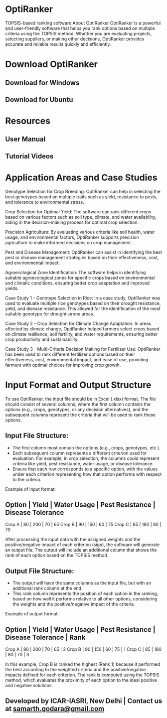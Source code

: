 # OptiRanker
TOPSIS-based ranking software
About OptiRanker
OptiRanker is a powerful and user-friendly software that helps you rank options based on multiple criteria using the TOPSIS method. Whether you are evaluating projects, selecting suppliers, or making other decisions, OptiRanker provides accurate and reliable results quickly and efficiently.

# Download OptiRanker
## Download for Windows
## Download for Ubuntu

# Resources
## User Manual
## Tutorial Videos

# Application Areas and Case Studies

Genotype Selection for Crop Breeding: OptiRanker can help in selecting the best genotypes based on multiple traits such as yield, resistance to pests, and tolerance to environmental stress.

Crop Selection for Optimal Yield: The software can rank different crops based on various factors such as soil type, climate, and water availability, aiding in the decision-making process for optimal crop selection.

Precision Agriculture: By evaluating various criteria like soil health, water usage, and environmental factors, OptiRanker supports precision agriculture to make informed decisions on crop management.

Pest and Disease Management: OptiRanker can assist in identifying the best pest or disease management strategies based on their effectiveness, cost, and environmental impact.

Agroecological Zone Identification: The software helps in identifying suitable agroecological zones for specific crops based on environmental and climatic conditions, ensuring better crop adaptation and improved yields.

Case Study 1 - Genotype Selection in Rice: In a case study, OptiRanker was used to evaluate multiple rice genotypes based on their drought resistance, yield, and disease resistance. This allowed for the identification of the most suitable genotype for drought-prone areas.

Case Study 2 - Crop Selection for Climate Change Adaptation: In areas affected by climate change, OptiRanker helped farmers select crops based on climate resilience, soil fertility, and water requirements, ensuring better crop productivity and sustainability.

Case Study 3 - Multi-Criteria Decision Making for Fertilizer Use: OptiRanker has been used to rank different fertilizer options based on their effectiveness, cost, environmental impact, and ease of use, providing farmers with optimal choices for improving crop growth.

# Input Format and Output Structure

To use OptiRanker, the input file should be in Excel (.xlsx) format. The file should consist of several columns, where the first column contains the options (e.g., crops, genotypes, or any decision alternatives), and the subsequent columns represent the criteria that will be used to rank those options.

## Input File Structure:
- The first column must contain the options (e.g., crops, genotypes, etc.).
- Each subsequent column represents a different criterion used for evaluation. For example, in crop selection, the columns could represent criteria like yield, pest resistance, water usage, or disease tolerance.
- Ensure that each row corresponds to a specific option, with the values under each criterion representing how that option performs with respect to the criteria.

Example of input format:

Option     | Yield | Water Usage | Pest Resistance | Disease Tolerance
----------------------------------------------------------------------
Crop A     | 80    | 200         | 70              | 65
Crop B     | 90    | 150         | 60              | 75
Crop C     | 85    | 180         | 80              | 70
    
After processing the input data with the assigned weights and the positive/negative impact of each criterion (sign), the software will generate an output file. The output will include an additional column that shows the rank of each option based on the TOPSIS method.

## Output File Structure:
- The output will have the same columns as the input file, but with an additional rank column at the end.
- This rank column represents the position of each option in the ranking, based on how well it performs relative to all other options, considering the weights and the positive/negative impact of the criteria.

Example of output format:

Option     | Yield | Water Usage | Pest Resistance | Disease Tolerance | Rank
-------------------------------------------------------------------------
Crop A     | 80    | 200         | 70              | 65                 | 2
Crop B     | 90    | 150         | 60              | 75                 | 1
Crop C     | 85    | 180         | 80              | 70                 | 3
    
In this example, Crop B is ranked the highest (Rank 1) because it performed the best according to the weighted criteria and the positive/negative impacts defined for each criterion. The rank is computed using the TOPSIS method, which evaluates the proximity of each option to the ideal positive and negative solutions.

## Developed by ICAR-IASRI, New Delhi | Contact us at samarth.godara@gmail.com
